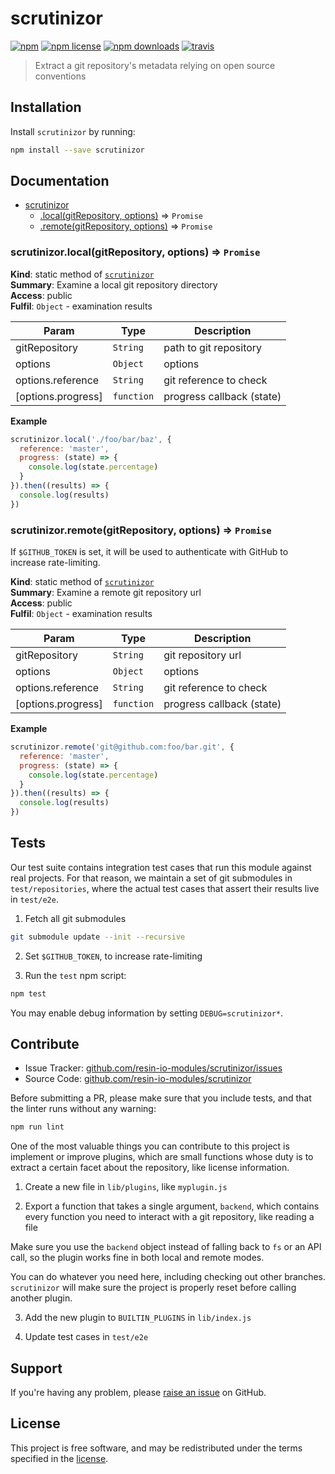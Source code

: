 scrutinizor
==========

[![npm](https://img.shields.io/npm/v/scrutinizor.svg?style=flat-square)](https://npmjs.com/package/scrutinizor)
[![npm license](https://img.shields.io/npm/l/scrutinizor.svg?style=flat-square)](https://npmjs.com/package/scrutinizor)
[![npm downloads](https://img.shields.io/npm/dm/scrutinizor.svg?style=flat-square)](https://npmjs.com/package/scrutinizor)
[![travis](https://img.shields.io/travis/resin-io-modules/scrutinizor/master.svg?style=flat-square&label=linux)](https://travis-ci.org/resin-io-modules/scrutinizor)

> Extract a git repository's metadata relying on open source
> conventions

Installation
------------

Install `scrutinizor` by running:

```sh
npm install --save scrutinizor
```

Documentation
-------------


* [scrutinizor](#module_scrutinizor)
    * [.local(gitRepository, options)](#module_scrutinizor.local) ⇒ <code>Promise</code>
    * [.remote(gitRepository, options)](#module_scrutinizor.remote) ⇒ <code>Promise</code>

<a name="module_scrutinizor.local"></a>

### scrutinizor.local(gitRepository, options) ⇒ <code>Promise</code>
**Kind**: static method of [<code>scrutinizor</code>](#module_scrutinizor)  
**Summary**: Examine a local git repository directory  
**Access**: public  
**Fulfil**: <code>Object</code> - examination results  

| Param | Type | Description |
| --- | --- | --- |
| gitRepository | <code>String</code> | path to git repository |
| options | <code>Object</code> | options |
| options.reference | <code>String</code> | git reference to check |
| [options.progress] | <code>function</code> | progress callback (state) |

**Example**  
```js
scrutinizor.local('./foo/bar/baz', {
  reference: 'master',
  progress: (state) => {
    console.log(state.percentage)
  }
}).then((results) => {
  console.log(results)
})
```
<a name="module_scrutinizor.remote"></a>

### scrutinizor.remote(gitRepository, options) ⇒ <code>Promise</code>
If `$GITHUB_TOKEN` is set, it will be used to authenticate with
GitHub to increase rate-limiting.

**Kind**: static method of [<code>scrutinizor</code>](#module_scrutinizor)  
**Summary**: Examine a remote git repository url  
**Access**: public  
**Fulfil**: <code>Object</code> - examination results  

| Param | Type | Description |
| --- | --- | --- |
| gitRepository | <code>String</code> | git repository url |
| options | <code>Object</code> | options |
| options.reference | <code>String</code> | git reference to check |
| [options.progress] | <code>function</code> | progress callback (state) |

**Example**  
```js
scrutinizor.remote('git@github.com:foo/bar.git', {
  reference: 'master',
  progress: (state) => {
    console.log(state.percentage)
  }
}).then((results) => {
  console.log(results)
})
```

Tests
-----

Our test suite contains integration test cases that run this module against
real projects. For that reason, we maintain a set of git submodules in
`test/repositories`, where the actual test cases that assert their results live
in `test/e2e`.

1. Fetch all git submodules

```sh
git submodule update --init --recursive
```

2. Set `$GITHUB_TOKEN`, to increase rate-limiting

3. Run the `test` npm script:

```sh
npm test
```

You may enable debug information by setting `DEBUG=scrutinizor*`.

Contribute
----------

- Issue Tracker: [github.com/resin-io-modules/scrutinizor/issues](https://github.com/resin-io-modules/scrutinizor/issues)
- Source Code: [github.com/resin-io-modules/scrutinizor](https://github.com/resin-io-modules/scrutinizor)

Before submitting a PR, please make sure that you include tests, and that the
linter runs without any warning:

```sh
npm run lint
```

One of the most valuable things you can contribute to this project is implement
or improve plugins, which are small functions whose duty is to extract a
certain facet about the repository, like license information.

1. Create a new file in `lib/plugins`, like `myplugin.js`

2. Export a function that takes a single argument, `backend`, which contains
every function you need to interact with a git repository, like reading a file

Make sure you use the `backend` object instead of falling back to `fs` or an
API call, so the plugin works fine in both local and remote modes.

You can do whatever you need here, including checking out other branches.
`scrutinizor` will make sure the project is properly reset before calling
another plugin.

3. Add the new plugin to `BUILTIN_PLUGINS` in `lib/index.js`

4. Update test cases in `test/e2e`

Support
-------

If you're having any problem, please [raise an issue][newissue] on GitHub.

License
-------

This project is free software, and may be redistributed under the terms
specified in the [license].

[newissue]: https://github.com/resin-io-module/scrutinizor/issues/new
[license]: https://github.com/resin-io-module/scrutinizor/blob/master/LICENSE
